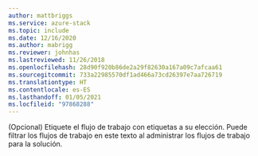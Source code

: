 ```yaml
---
author: mattbriggs
ms.service: azure-stack
ms.topic: include
ms.date: 12/16/2020
ms.author: mabrigg
ms.reviewer: johnhas
ms.lastreviewed: 11/26/2018
ms.openlocfilehash: 28d90f920b86de2a29f82630a167a09c7afcaa61
ms.sourcegitcommit: 733a22985570df1ad466a73cd26397e7aa726719
ms.translationtype: HT
ms.contentlocale: es-ES
ms.lasthandoff: 01/05/2021
ms.locfileid: "97868288"
---
```

(Opcional) Etiquete el flujo de trabajo con etiquetas a su elección. Puede filtrar los flujos de trabajo en este texto al administrar los flujos de trabajo para la solución.